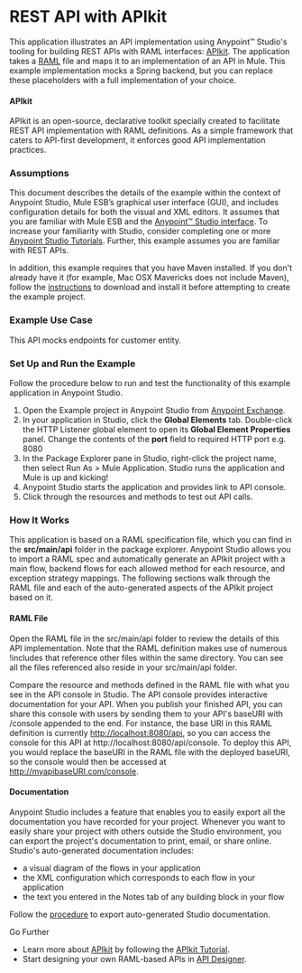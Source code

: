 # REST API with APIkit #

This application illustrates an API implementation using Anypoint™ Studio's tooling for building REST APIs with RAML interfaces: [APIkit](http://www.mulesoft.org/documentation/display/current/APIkit). The application takes a [RAML](http://raml.org/) file and maps it to an implementation of an API in Mule. This example implementation mocks a Spring backend, but you can replace these placeholders with a full implementation of your choice.

#### APIkit ####

APIkit is an open-source, declarative toolkit specially created to facilitate REST API implementation with RAML definitions. As a simple framework that caters to API-first development, it enforces good API implementation practices.

### Assumptions ###

This document describes the details of the example within the context of Anypoint Studio, Mule ESB’s graphical user interface (GUI), and includes configuration details for both the visual and XML editors. It assumes that you are familiar with Mule ESB and the [Anypoint™ Studio interface](http://www.mulesoft.org/documentation/display/current/Anypoint+Studio+Essentials). To increase your familiarity with Studio, consider completing one or more [Anypoint Studio Tutorials](http://www.mulesoft.org/documentation/display/current/Basic+Studio+Tutorial). Further, this example assumes you are familiar with REST APIs.

In addition, this example requires that you have Maven installed. If you don't already have it (for example, Mac OSX Mavericks does not include Maven), follow the [instructions](http://maven.apache.org/download.cgi) to download and install it before attempting to create the example project.

### Example Use Case ###

This API mocks endpoints for customer entity.

### Set Up and Run the Example ###

Follow the procedure below to run and test the functionality of this example application in Anypoint Studio.

1. Open the Example project in Anypoint Studio from [Anypoint Exchange](http://www.mulesoft.org/documentation/display/current/Anypoint+Exchange).
2. In your application in Studio, click the **Global Elements** tab. Double-click the HTTP Listener global element to open its **Global Element Properties** panel. Change the contents of the **port** field to required HTTP port e.g. 8080
3. In the Package Explorer pane in Studio, right-click the project name, then select Run As > Mule Application. Studio runs the application and Mule is up and kicking!
4. Anypoint Studio starts the application and provides link to API console.
5. Click through the resources and methods to test out API calls.

### How It Works ###

This application is based on a RAML specification file, which you can find in the **src/main/api** folder in the package explorer. Anypoint Studio allows you to import a RAML spec and automatically generate an APIkit project with a main flow, backend flows for each allowed method for each resource, and exception strategy mappings. The following sections walk through the RAML file and each of the auto-generated aspects of the APIkit project based on it.

#### RAML File ####

Open the RAML file in the src/main/api folder to review the details of this API implementation. Note that the RAML definition makes use of numerous !includes that reference other files within the same directory. You can see all the files referenced also reside in your src/main/api folder.

Compare the resource and methods defined in the RAML file with what you see in the API console in Studio. The API console provides interactive documentation for your API. When you publish your finished API, you can share this console with users by sending them to your API's baseURI with /console appended to the end. For instance, the base URI in this RAML definition is currently [http://localhost:8080/api](http://localhost:8080/api,), so you can access the console for this API at http://localhost:8080/api/console. To deploy this API, you would replace the baseURI in the RAML file with the deployed baseURI, so the console would then be accessed at http://myapibaseURI.com/console.

#### Documentation ####

Anypoint Studio includes a feature that enables you to easily export all the documentation you have recorded for your project. Whenever you want to easily share your project with others outside the Studio environment, you can export the project's documentation to print, email, or share online. Studio's auto-generated documentation includes:

- a visual diagram of the flows in your application
- the XML configuration which corresponds to each flow in your application
- the text you entered in the Notes tab of any building block in your flow

Follow the [procedure](http://www.mulesoft.org/documentation/display/current/Importing+and+Exporting+in+Studio#ImportingandExportinginStudio-ExportingStudioDocumentation) to export auto-generated Studio documentation.


Go Further

- Learn more about [APIkit](http://www.mulesoft.org/documentation/display/current/APIkit) by following the [APIkit Tutorial](http://www.mulesoft.org/documentation/display/current/APIkit+Tutorial).
- Start designing your own RAML-based APIs in [API Designer](http://api-portal.anypoint.mulesoft.com/raml/api-designer).
